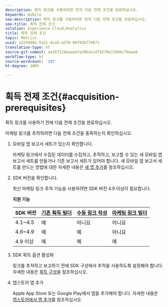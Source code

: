 ```yaml
---
description: 획득 링크를 사용하려면 먼저 다음 전제 조건을 완료하십시오.
keywords: mobile
seo-description: 획득 링크를 사용하려면 먼저 다음 전제 조건을 완료하십시오.
seo-title: 획득 전제 조건
solution: Experience Cloud,Analytics
title: 획득 전제 조건
topic: Metrics
uuid: a224499a-5a51-4ca5-a37b-06792b774671
translation-type: ht
source-git-commit: ae16f224eeaeefa29b2e1479270a72694c79aaa0
workflow-type: ht
source-wordcount: '197'
ht-degree: 100%

---
```



# 획득 전제 조건{#acquisition-prerequisites}

획득 링크를 사용하기 전에 다음 전제 조건을 완료하십시오.

마케팅 링크를 추적하려면 다음 전제 조건을 충족하는지 확인하십시오.

1. 모바일 앱 보고서 세트가 있는지 확인합니다.

   마케팅 링크에서 수집된 데이터를 수집하고, 추적하고, 보고할 수 있는 새 모바일 앱 보고서 세트를 만들거나 기존 보고서 세트가 있어야 합니다. 새 모바일 앱 보고서 세트를 만드는 방법에 대한 자세한 내용은 [새 앱 추가](/help/using/manage-apps/t-new-app.md)를 참조하십시오.

1. SDK 버전을 확인합니다.

   최신 마케팅 링크 추적 기능을 사용하려면 SDK 버전 4.9 이상이 필요합니다.

   **지원 기능**

   | SDK 버전 | [기존 획득 빌더](/help/using/acquisition-main/c-marketing-links-builder/t-create-edit-adobe-links/c-use-legacy-acquisition-links/c-use-legacy-acquisition-links.md) | [수동 링크 작성](/help/using/acquisition-main/c-marketing-links-builder/acquisition-link-manual.md) | [마케팅 링크 빌더](/help/using/acquisition-main/c-marketing-links-builder/c-marketing-links-builder.md) |
   |--- |--- |--- |--- |
   | 4.1~4.5 | 예 | 아니요 | 아니요 |
   | 4.6~4.9 | 예 | 예 | 아니요 |
   | 4.9 이상 | 예 | 예 | 예 |

1. SDK 획득 옵션 활성화

   링크를 추적하고 보고하기 전에 SDK 구성에서 추적을 사용하도록 설정해야 합니다. 자세한 내용은 [획득 구성](/help/using/acquisition-main/t-enable-acquisition.md)을 참조하십시오.

1. 앱스토어 앱 추가

   Apple App Store 또는 Google Play에서 앱을 추가해야 합니다. 자세한 내용은 [앱스토어에서 앱 추가](/help/using/manage-apps/c-app-store/t-app-store-app.md)를 참조하십시오.

